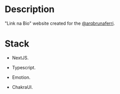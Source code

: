 # Description

"Link na Bio" website created for the [@arqbrunaferri](https://www.instagram.com/arqbrunaferri/).

# Stack

- NextJS.

- Typescript.

- Emotion.

- ChakraUI.